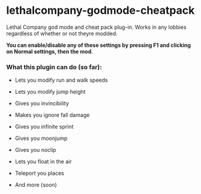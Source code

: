 # lethalcompany-godmode-cheatpack

Lethal Company god mode and cheat pack plug-in. Works in any lobbies regardless of whether or not theyre modded.

<b>You can enable/disable any of these settings by pressing F1 and clicking on Normal settings, then the mod</b>.


<h3>What this plugin can do (so far):</h3>

- Lets you modify run and walk speeds

- Lets you modify jump height

- Gives you invincibility

- Makes you ignore fall damage

- Gives you infinite sprint

- Gives you moonjump

- Gives you noclip

- Lets you float in the air

- Teleport you places

- And more (soon)
